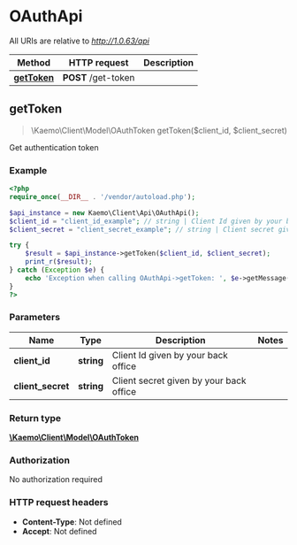 # OAuthApi

All URIs are relative to *http://1.0.63/api*

Method | HTTP request | Description
------------- | ------------- | -------------
[**getToken**](#getToken) | **POST** /get-token | 


## **getToken**
> \Kaemo\Client\Model\OAuthToken getToken($client_id, $client_secret)



Get authentication token

### Example
```php
<?php
require_once(__DIR__ . '/vendor/autoload.php');

$api_instance = new Kaemo\Client\Api\OAuthApi();
$client_id = "client_id_example"; // string | Client Id given by your back office
$client_secret = "client_secret_example"; // string | Client secret given by your back office

try {
    $result = $api_instance->getToken($client_id, $client_secret);
    print_r($result);
} catch (Exception $e) {
    echo 'Exception when calling OAuthApi->getToken: ', $e->getMessage(), PHP_EOL;
}
?>
```

### Parameters

Name | Type | Description  | Notes
------------- | ------------- | ------------- | -------------
 **client_id** | **string**| Client Id given by your back office |
 **client_secret** | **string**| Client secret given by your back office |

### Return type

[**\Kaemo\Client\Model\OAuthToken**](#OAuthToken)

### Authorization

No authorization required

### HTTP request headers

 - **Content-Type**: Not defined
 - **Accept**: Not defined

